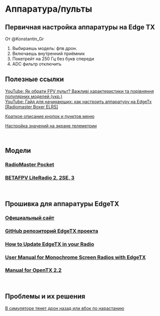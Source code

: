 # Аппаратура/пульты

## Первичная настройка аппаратуры на Edge TX 
От @Konstantin_Gr  
1. Выбираешь модель: фпв дрон.
2. Включаешь внутренний приёмник
3. Покетрейт на 250 Гц без букв спереди
4. ADC фильтр отключить

## Полезные ссылки
[YouTube: Як обрати FPV пульт? Важливі характеристики та порівняння популярних моделей (укр.)](https://www.youtube.com/watch?v=qiWAyCWUw50)  
[YouTube: Гайд для начинающих: как настроить аппаратуру на EdgeTx [Radiomaster Boxer ELRS]](https://www.youtube.com/watch?v=wU67j2G5Ibg)

[Краткое описание кнопок и пунктов меню](../10_Аппаратура(Пульты)/30_EdgeTX_Menu)

[Настройка значений на экране телеметрии](02_Настройка_телеметрии)

&nbsp;
&nbsp;
&nbsp;

## Модели
### [RadioMaster Pocket](RadioMaster_Pocket/README.md)
### [BETAFPV LiteRadio 2, 2SE, 3](../10_Аппаратура(Пульты)/30_Betafpv/LiteRadio/README.md)

&nbsp;
&nbsp;
&nbsp;

## Прошивка для аппаратуры EdgeTX
### [Официальный сайт](https://edgetx.org/)
### [GitHub репозиторий EdgeTX проекта](https://github.com/EdgeTX/edgetx)
### [How to Update EdgeTX in your Radio](https://oscarliang.com/flash-edgetx/)
### [User Manual for Monochrome Screen Radios with EdgeTX](https://github.com/EdgeTX/edgetx-user-manual/tree/2.7/b-and-w-radios)
### [Manual for OpenTX 2.2](https://doc.open-tx.org/manual-for-opentx-2-2)

&nbsp;
&nbsp;
&nbsp;

## Проблемы и их решения
[В симуляторе тянет дрон назад или вбок по нарастанию](../20_Симуляторы/50_Дрифт_в_симуляторе)
